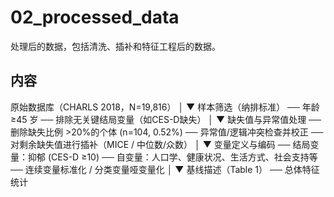 # 02_processed_data

处理后的数据，包括清洗、插补和特征工程后的数据。

## 内容

原始数据库（CHARLS 2018，N=19,816） 
│ 
▼
 样本筛选（纳排标准） 
 ── 年龄 ≥45 岁 
 ── 排除无关键结局变量（如CES-D缺失） 
 │ 
 ▼ 
 缺失值与异常值处理 
 ── 删除缺失比例 >20%的个体 (n=104, 0.52%) 
 ── 异常值/逻辑冲突检查并校正 
 ── 对剩余缺失值进行插补（MICE / 中位数/众数） 
 │ 
 ▼ 变量定义与编码 
 ── 结局变量：抑郁 (CES-D ≥10) 
 ── 自变量：人口学、健康状况、生活方式、社会支持等 
 ── 连续变量标准化 / 分类变量哑变量化 
 │ 
 ▼ 基线描述（Table 1） 
 ── 总体特征统计
